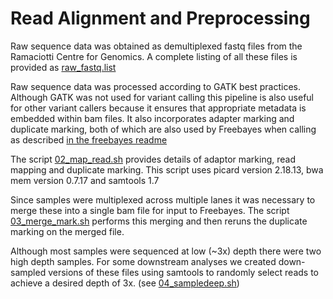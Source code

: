 # Read Alignment and Preprocessing

Raw sequence data was obtained as demultiplexed fastq files from the Ramaciotti Centre for Genomics.  A complete listing of all these files is provided as [raw_fastq.list](hpc/gatk3/raw_fastq.list)

Raw sequence data was processed according to GATK best practices.  Although GATK was not used for variant calling this pipeline is also useful for other variant callers because it ensures that appropriate metadata is embedded within bam files. It also incorporates adapter marking and duplicate marking, both of which are also used by Freebayes when calling as described [in the freebayes readme](https://github.com/ekg/freebayes)

The script [02_map_read.sh](02_map_read.sh) provides details of adaptor marking, read mapping and duplicate marking.  This script uses picard version 2.18.13, bwa mem version 0.7.17 and samtools 1.7

Since samples were multiplexed across multiple lanes it was necessary to merge these into a single bam file for input to Freebayes. The script [03_merge_mark.sh](hpc/gatk3/03_merge_mark.sh) performs this merging and then reruns the duplicate marking on the merged file.

Although most samples were sequenced at low (~3x) depth there were two high depth samples. For some downstream analyses we created down-sampled versions of these files using samtools to randomly select reads to achieve a desired depth of 3x. (see [04_sampledeep.sh](hpc/gatk3/04_sampledeep.sh))